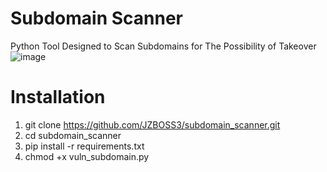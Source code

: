 # Subdomain Scanner
Python Tool Designed to Scan Subdomains for The Possibility of Takeover
![image](https://github.com/user-attachments/assets/e6ae0cb3-42bd-468a-9513-15267a41f23a)

# Installation
1. git clone https://github.com/JZBOSS3/subdomain_scanner.git
2. cd subdomain_scanner
3. pip install -r requirements.txt
4. chmod +x vuln_subdomain.py
   
